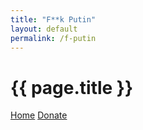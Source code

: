 ```yaml
---
title: "F**k Putin"
layout: default
permalink: /f-putin
---
```



# {{ page.title }}

[Home](/) [Donate](/donate)